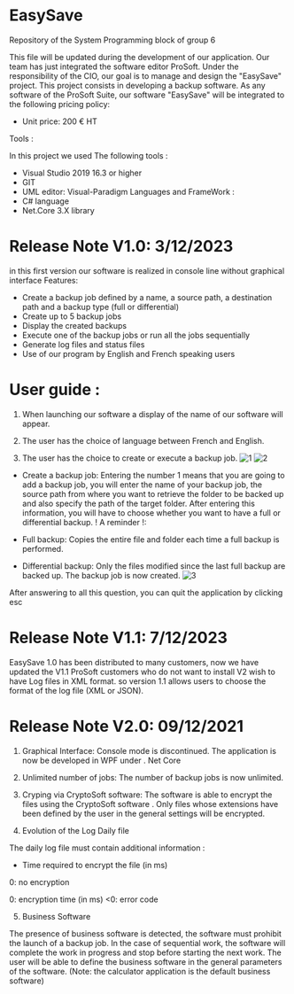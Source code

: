 # EasySave
Repository of the System Programming block of group 6 

This file will be updated during the development of our application. Our team has just integrated the software editor ProSoft. Under the responsibility of the CIO, our goal is to manage and design the "EasySave" project. This project consists in developing a backup software. As any software of the ProSoft Suite, our software "EasySave" will be integrated to the following pricing policy:

- Unit price: 200 € HT


Tools :

In this project we used The following tools :

- Visual Studio 2019 16.3 or higher
- GIT
- UML editor: Visual-Paradigm Languages and FrameWork :
- C# language
- Net.Core 3.X library

# Release Note V1.0: 3/12/2023

in this first version our software is realized in console line without graphical interface
Features:

- Create a backup job defined by a name, a source path, a destination path and a backup type (full or differential)
- Create up to 5 backup jobs
- Display the created backups
- Execute one of the backup jobs or run all the jobs sequentially
- Generate log files and status files
- Use of our program by English and French speaking users

# User guide : 
1. When launching our software a display of the name of our software will appear.

2. The user has the choice of language between French and English.

3. The user has the choice to create or execute a backup job.
![1](https://github.com/sabineenibas/EasySave/assets/114827482/c34aeacb-6213-4cab-bd37-192ed3c242c6)
![2](https://github.com/sabineenibas/EasySave/assets/114827482/cf9c4427-a088-4efe-a587-f41b5b4cd79e)

- Create a backup job: Entering the number 1 means that you are going to add a backup job, you will enter the name of your backup job, the source path from where you want to retrieve the folder to be backed up and also specify the path of the target folder. After entering this information, you will have to choose whether you want to have a full or differential backup.  ! A reminder !: 

- Full backup: Copies the entire file and folder each time a full backup is performed.

- Differential backup: Only the files modified since the last full backup are backed up. The backup job is now created.
![3](https://github.com/sabineenibas/EasySave/assets/114827482/43eaef72-9b09-4744-a869-b22b2a720c60)

After answering to all this question, you can quit the application by clicking esc

# Release Note V1.1: 7/12/2023
EasySave 1.0 has been distributed to many customers, now we have updated the V1.1
ProSoft customers who do not want to install V2 wish to have Log files in XML format. so version 1.1 allows users to choose the format of the log file (XML or JSON).
# Release Note V2.0: 09/12/2021

1. Graphical Interface:
Console mode is discontinued. The application is now be developed in WPF under . Net Core

2. Unlimited number of jobs:
The number of backup jobs is now unlimited.

3. Cryping via CryptoSoft software:
The software is able to encrypt the files using the CryptoSoft software . Only files whose extensions have been defined by the user in the general settings will be encrypted.

4. Evolution of the Log Daily file

The daily log file must contain additional information : 

- Time required to encrypt the file (in ms)

0: no encryption

0: encryption time (in ms)
<0: error code

5. Business Software

The presence of business software is detected, the software must prohibit the launch of a backup job. In the case of sequential work, the software will complete the work in progress and stop before starting the next work. The user will be able to define the business software in the general parameters of the software. (Note: the calculator application is the default business software)

